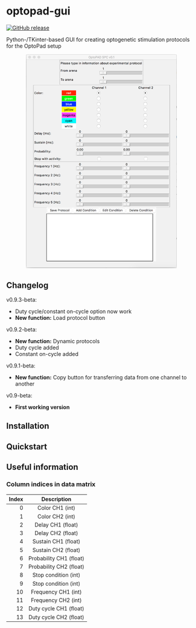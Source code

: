 # optopad-gui
[![GitHub release](https://img.shields.io/badge/Release-0.9.3--beta-blue.svg?maxAge=2592000)]()

Python-/TKinter-based GUI for creating optogenetic stimulation protocols for the OptoPad setup 

<div style="text-align:center">
<img src="./screenshots/demo.png" width="400">
</div>

## Changelog

v0.9.3-beta:
* Duty cycle/constant on-cycle option now work
* **New function:** Load protocol button  

v0.9.2-beta:
* **New function:** Dynamic protocols
* Duty cycle added
* Constant on-cycle added

v0.9.1-beta:
* **New function:** Copy button for transferring data from one channel to another

v0.9-beta:
* **First working version**

## Installation

## Quickstart

## Useful information

### Column indices in data matrix
| Index         | Description   |
| ------------: |:-------------:|
| 0             | Color CH1 (int) |
| 1             | Color CH2 (int) |
| 2             | Delay CH1 (float) |
| 3             | Delay CH2 (float) |
| 4             | Sustain CH1 (float) |
| 5             | Sustain CH2 (float) |
| 6             | Probability CH1 (float) |
| 7             | Probability CH2 (float) |
| 8             | Stop condition (int) |
| 9             | Stop condition (int) |
| 10            | Frequency CH1 (int) |
| 11            | Frequency CH2 (int) |
| 12            | Duty cycle CH1 (float) |
| 13            | Duty cycle CH2 (float) |
